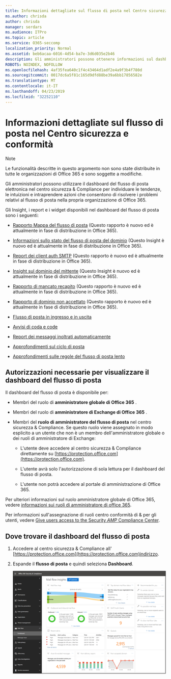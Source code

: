 ```yaml
---
title: Informazioni dettagliate sul flusso di posta nel Centro sicurezza e conformità
ms.author: chrisda
author: chrisda
manager: serdars
ms.audience: ITPro
ms.topic: article
ms.service: O365-seccomp
localization_priority: Normal
ms.assetid: beb6acaa-6016-4d54-ba7e-3d6d035e2b46
description: Gli amministratori possono ottenere informazioni sul dashboard del flusso di posta elettronica nel centro sicurezza & Compliance.
ROBOTS: NOINDEX, NOFOLLOW
ms.openlocfilehash: 4af35fea640c1f4c43464d1adf2e4a9f3b4f780d
ms.sourcegitcommit: 0017dc6a5f81c165d9dfd88be39a6bb17856582e
ms.translationtype: MT
ms.contentlocale: it-IT
ms.lasthandoff: 04/23/2019
ms.locfileid: "32252110"
---
```

# <a name="mail-flow-insights-in-the-security--compliance-center"></a>Informazioni dettagliate sul flusso di posta nel Centro sicurezza e conformità

> [!NOTE]
> Le funzionalità descritte in questo argomento non sono state distribuite in tutte le organizzazioni di Office 365 e sono soggette a modifiche.

Gli amministratori possono utilizzare il dashboard del flusso di posta elettronica nel centro sicurezza & Compliance per individuare le tendenze, le intuizioni e intraprendere azioni che consentono di risolvere i problemi relativi al flusso di posta nella propria organizzazione di Office 365.

Gli Insight, i report e i widget disponibili nel dashboard del flusso di posta sono i seguenti:

- [Rapporto Mappa del flusso di posta](mfi-mail-flow-map-report.md) (Questo rapporto è nuovo ed è attualmente in fase di distribuzione in Office 365).

- [Informazioni sullo stato del flusso di posta del dominio](mfi-domain-mail-flow-status-insight.md) (Questo Insight è nuovo ed è attualmente in fase di distribuzione in Office 365).

- [Report dei client auth SMTP](mfi-smtp-auth-clients-report.md) (Questo rapporto è nuovo ed è attualmente in fase di distribuzione in Office 365).

- [Insight sul dominio del mittente](mfi-sender-domain-insight.md) (Questo Insight è nuovo ed è attualmente in fase di distribuzione in Office 365).

- [Rapporto di mancato recapito](mfi-non-delivery-report.md) (Questo rapporto è nuovo ed è attualmente in fase di distribuzione in Office 365).

- [Rapporto di dominio non accettato](mfi-non-accepted-domain-report.md) (Questo rapporto è nuovo ed è attualmente in fase di distribuzione in Office 365).

- [Flusso di posta in ingresso e in uscita](mfi-outbound-and-inbound-mail-flow.md)

- [Avvisi di coda e code](mfi-queue-alerts-and-queues.md)

- [Report dei messaggi inoltrati automaticamente](mfi-auto-forwarded-messages-report.md)

- [Approfondimenti sul ciclo di posta](mfi-mail-loop-insight.md)

- [Approfondimenti sulle regole del flusso di posta lento](mfi-slow-mail-flow-rules-insight.md)

## <a name="permissions-required-to-view-the-mail-flow-dashboard"></a>Autorizzazioni necessarie per visualizzare il dashboard del flusso di posta

Il dashboard del flusso di posta è disponibile per:

- Membri del ruolo di **amministratore globale di Office 365** .

- Membri del ruolo di **amministratore di Exchange di Office 365** .

- Membri del **ruolo di amministratore del flusso di posta** nel centro sicurezza & Compliance. Se questo ruolo viene assegnato in modo esplicito a un utente che non è un membro dell'amministratore globale o dei ruoli di amministratore di Exchange:

  - L'utente deve accedere al centro sicurezza & Compliance direttamente su [https://protection.office.com](https://protection.office.com).

  - L'utente avrà solo l'autorizzazione di sola lettura per il dashboard del flusso di posta.

  - L'utente non potrà accedere al portale di amministrazione di Office 365.

Per ulteriori informazioni sul ruolo amministratore globale di Office 365, vedere [informazioni sui ruoli di amministratore di office 365](https://docs.microsoft.com/office365/admin/add-users/about-admin-roles).

Per informazioni sull'assegnazione di ruoli centro conformità di & per gli utenti, vedere [Give users access to the Security _AMP_ Compliance Center](https://docs.microsoft.com/office365/securitycompliance/grant-access-to-the-security-and-compliance-center).

## <a name="where-to-find-the-mail-flow-dashboard"></a>Dove trovare il dashboard del flusso di posta

1. Accedere al centro sicurezza & Compliance all' [https://protection.office.com](https://protection.office.com)indirizzo.

2. Espande il **flusso di posta** e quindi seleziona **Dashboard**.

   ![Dashboard del flusso di posta nel centro conformità & sicurezza di Office 365](media/mail-flow-dashboard-v2.png)
